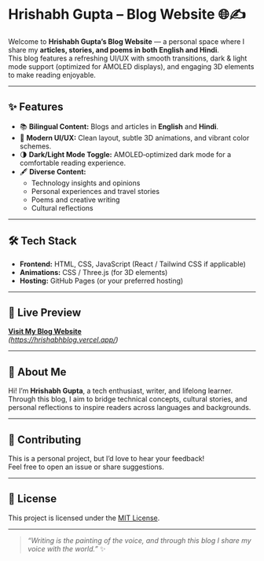 # Hrishabh Gupta – Blog Website 🌐✍️

Welcome to **Hrishabh Gupta’s Blog Website** — a personal space where I share my **articles, stories, and poems in both English and Hindi**.  
This blog features a refreshing UI/UX with smooth transitions, dark & light mode support (optimized for AMOLED displays), and engaging 3D elements to make reading enjoyable.

---

## ✨ Features
- 📚 **Bilingual Content:** Blogs and articles in **English** and **Hindi**.
- 🎨 **Modern UI/UX:** Clean layout, subtle 3D animations, and vibrant color schemes.
- 🌗 **Dark/Light Mode Toggle:** AMOLED‑optimized dark mode for a comfortable reading experience.
- 🖋️ **Diverse Content:**  
  - Technology insights and opinions  
  - Personal experiences and travel stories  
  - Poems and creative writing  
  - Cultural reflections

---

## 🛠️ Tech Stack
- **Frontend:** HTML, CSS, JavaScript (React / Tailwind CSS if applicable)
- **Animations:** CSS / Three.js (for 3D elements)
- **Hosting:** GitHub Pages (or your preferred hosting)

---

## 🚀 Live Preview
**[Visit My Blog Website]([https://your-live-link-here](https://hrishabhblog.vercel.app/))**  
*(https://hrishabhblog.vercel.app/)*

---

## 📌 About Me
Hi! I’m **Hrishabh Gupta**, a tech enthusiast, writer, and lifelong learner.  
Through this blog, I aim to bridge technical concepts, cultural stories, and personal reflections to inspire readers across languages and backgrounds.

---

## 🤝 Contributing
This is a personal project, but I’d love to hear your feedback!  
Feel free to open an issue or share suggestions.

---

## 📜 License
This project is licensed under the [MIT License](LICENSE).

---

> _“Writing is the painting of the voice, and through this blog I share my voice with the world.”_ ✨
